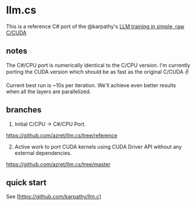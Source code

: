 # llm.cs

This is a reference C# port of the @karpathy's [LLM training in simple, raw C/CUDA](https://github.com/karpathy/llm.c)

## notes

The C#/CPU port is numerically identical to the C/CPU version. I'm currently porting the CUDA version which should be as fast as the original C/CUDA ✌️

Current best run is ~10s per iteration. We'll achieve even better results when all the layers are parallelized.

## branches

1. Initial C/CPU -> C#/CPU Port.

https://github.com/azret/llm.cs/tree/reference

2. Active work to port CUDA kernels using CUDA Driver API without any external dependencies.

https://github.com/azret/llm.cs/tree/master

## quick start

See [https://github.com/karpathy/llm.c]
